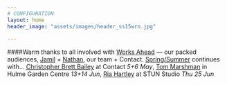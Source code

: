 ```yaml
---
# CONFIGURATION
layout: home
header_image: "assets/images/header_ss15wrn.jpg"

---
```

####Warm thanks to all involved with [Works Ahead](/current/2015-worksahead) — our packed audiences, [Jamil](/current/2015-worksahead/keating) + [Nathan](/current/2015-worksahead/birkinshaw), our team + Contact. [Spring/Summer](/current/2015-springsummer) continues with… [Christopher Brett Bailey](/current/2015-springsummer/bailey) at Contact *5+6 May*, [Tom Marshman](/current/2015-springsummer/marshman) in Hulme Garden Centre *13+14 Jun*, [Ria Hartley](/current/2015-springsummer/hartley) at STUN Studio *Thu 25 Jun*
